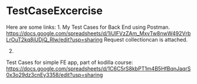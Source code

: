 # TestCaseExcercise

Here are some links:
1.
My Test Cases for Back End using Postman. 
https://docs.google.com/spreadsheets/d/1iUlFVzZAm_MxvTw8nwW492VrbLrOuT2kq8jUDjQ_Rlw/edit?usp=sharing
Request collectioncan is attached.

2.
Test Cases for simple FE app, part of kodilla course:
https://docs.google.com/spreadsheets/d/1C6C5rS8kbPT1m4B5HfBqnJaqrS0x3o29dz3cnEy3358/edit?usp=sharing
